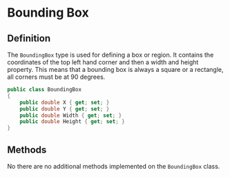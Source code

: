 # Bounding Box

## Definition
The `BoundingBox` type is used for defining a box or region. It contains the coordinates of the top left hand corner and then a width and height property. This means that a bounding box is always a square or a rectangle, all corners must be at 90 degrees.

```csharp
public class BoundingBox
{
    public double X { get; set; }
    public double Y { get; set; }
    public double Width { get; set; }
    public double Height { get; set; }
}
```

## Methods
No there are no additional methods implemented on the `BoundingBox` class.
